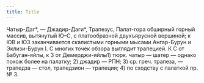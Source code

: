 ```yaml
---
title: Title
---
```


Чатыр-Даг*, — Джадир-Даги*, Трапезус, Палат-гора обширный горный массив,
вытянутый Ю–С, с платообразной двухъярусной вершиной; к ЮВ и ЮЗ заканчивается
скалистыми горными мысами Ангар-Бурун и Эклизи-Бурун I. С многих точек обзора
выглядит трапецией. К С от Бабуган-яйлы, к З от Демерджи-яйлы1) тюрк. чатыр —
шатер — однако похож более на палатку; 2) джадир — РПН; 3) ср. греч. трапеза, —
трапедза — стол, трапедзион — трапеция; 4) по сходству с палаткой пр. № 3.
